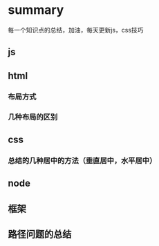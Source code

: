 # summary

每一个知识点的总结，加油，每天更新js，css技巧

##  js

##  html

###  布局方式

###  几种布局的区别

##  css

###  总结的几种居中的方法（垂直居中，水平居中）

##  node

##  框架

##  路径问题的总结

